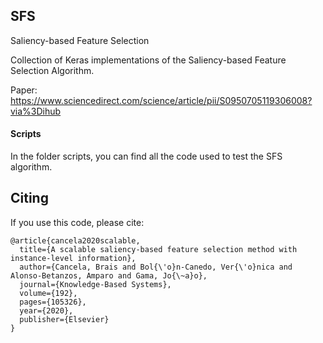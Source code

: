 ## SFS
Saliency-based Feature Selection

Collection of Keras implementations of the Saliency-based Feature Selection Algorithm.

Paper: https://www.sciencedirect.com/science/article/pii/S0950705119306008?via%3Dihub

#### Scripts

In the folder scripts, you can find all the code used to test the SFS algorithm.

## Citing

If you use this code, please cite:

    @article{cancela2020scalable,
      title={A scalable saliency-based feature selection method with instance-level information},
      author={Cancela, Brais and Bol{\'o}n-Canedo, Ver{\'o}nica and Alonso-Betanzos, Amparo and Gama, Jo{\~a}o},
      journal={Knowledge-Based Systems},
      volume={192},
      pages={105326},
      year={2020},
      publisher={Elsevier}
    }
